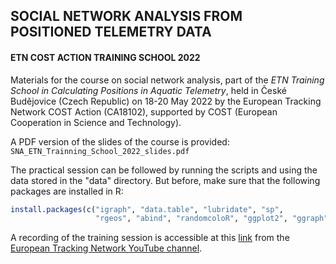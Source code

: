 ## SOCIAL NETWORK ANALYSIS FROM POSITIONED TELEMETRY DATA
#### ETN COST ACTION TRAINING SCHOOL 2022

Materials for the course on social network analysis, part of the _ETN Training School in Calculating Positions in Aquatic Telemetry_, held in České Budějovice (Czech Republic) on 18-20 May 2022 by the European Tracking Network COST Action (CA18102), supported by COST (European Cooperation in Science and Technology).

A PDF version of the slides of the course is provided: `SNA_ETN_Trainning_School_2022_slides.pdf`

The practical session can be followed by running the scripts and using the data stored in the "data" directory. But before, make sure that the following packages are installed in R:

```r
install.packages(c("igraph", "data.table", "lubridate", "sp", 
                   "rgeos", "abind", "randomcoloR", "ggplot2", "ggraph"))
```

A recording of the training session is accessible at this [link](https://youtu.be/QVf-xrpazKs?si=_nA8YrEP3SjDxerS) from the [European Tracking Network YouTube channel](https://www.youtube.com/@europeantrackingnetwork).

